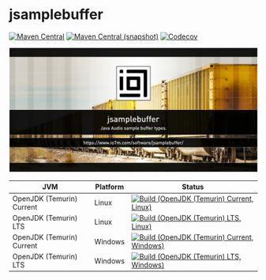 jsamplebuffer
===

[![Maven Central](https://img.shields.io/maven-central/v/com.io7m.jsamplebuffer/com.io7m.jsamplebuffer.svg?style=flat-square)](http://search.maven.org/#search%7Cga%7C1%7Cg%3A%22com.io7m.jsamplebuffer%22)
[![Maven Central (snapshot)](https://img.shields.io/nexus/s/https/s01.oss.sonatype.org/com.io7m.jsamplebuffer/com.io7m.jsamplebuffer.svg?style=flat-square)](https://s01.oss.sonatype.org/content/repositories/snapshots/com/io7m/jsamplebuffer/)
[![Codecov](https://img.shields.io/codecov/c/github/io7m/jsamplebuffer.svg?style=flat-square)](https://codecov.io/gh/io7m/jsamplebuffer)

![jsamplebuffer](./src/site/resources/jsamplebuffer.jpg?raw=true)

| JVM | Platform | Status |
|-----|----------|--------|
| OpenJDK (Temurin) Current | Linux | [![Build (OpenJDK (Temurin) Current, Linux)](https://img.shields.io/github/actions/workflow/status/io7m/jsamplebuffer/workflows/main.linux.temurin.current.yml)](https://github.com/io7m/jsamplebuffer/actions?query=workflow%3Amain.linux.temurin.current)|
| OpenJDK (Temurin) LTS | Linux | [![Build (OpenJDK (Temurin) LTS, Linux)](https://img.shields.io/github/actions/workflow/status/io7m/jsamplebuffer/workflows/main.linux.temurin.lts.yml)](https://github.com/io7m/jsamplebuffer/actions?query=workflow%3Amain.linux.temurin.lts)|
| OpenJDK (Temurin) Current | Windows | [![Build (OpenJDK (Temurin) Current, Windows)](https://img.shields.io/github/actions/workflow/status/io7m/jsamplebuffer/workflows/main.windows.temurin.current.yml)](https://github.com/io7m/jsamplebuffer/actions?query=workflow%3Amain.windows.temurin.current)|
| OpenJDK (Temurin) LTS | Windows | [![Build (OpenJDK (Temurin) LTS, Windows)](https://img.shields.io/github/actions/workflow/status/io7m/jsamplebuffer/workflows/main.windows.temurin.lts.yml)](https://github.com/io7m/jsamplebuffer/actions?query=workflow%3Amain.windows.temurin.lts)|
